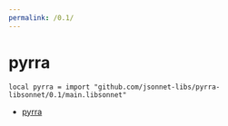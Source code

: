 ```yaml
---
permalink: /0.1/
---
```


# pyrra

```jsonnet
local pyrra = import "github.com/jsonnet-libs/pyrra-libsonnet/0.1/main.libsonnet"
```



* [pyrra](pyrra/index.md)